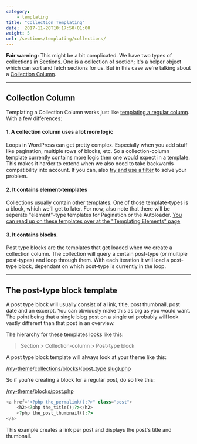 ```yaml
---
category:
    - templating
title: "Collection Templating"
date:  2017-11-20T10:17:50+01:00
weight: 5
url: /sections/templating/collections/
---
```


**Fair warning:** This might be a bit complicated. We have two types of collections in Sections. One is a collection of section; it's a helper object which can sort and fetch sections for us. But in this case we're talking about a <ins>Collection Column</ins>. 

---

## Collection Column

Templating a Collection Column works just like [templating a regular column](/sections/templating/columns/). With a few differences: 

#### 1. A collection column uses a lot more logic
Loops in WordPress can get pretty complex. Especially when you add stuff like pagination, multiple rows of blocks, etc. So a collection-column template currently contains more logic then one would expect in a template. This makes it harder to extend when we also need to take backwards compatibility into account. If you can, also [try and use a filter](/sections/templating/filters/#collections) to solve your problem.

#### 2. It contains element-templates
Collections usually contain other templates. One of those template-types is a block, which we'll get to later. For now; also note that there will be seperate "element"-type templates for Pagination or the Autoloader. [You can read up on these templates over at the "Templating Elements" page](/sections/templating/elements/)


#### 3. It contains blocks.
Post type blocks are the templates that get loaded when we create a collection column. The collection will query a certain post-type (or multiple post-types) and loop through them. 
With each iteration it will load a post-type block, dependant on which post-type is currently in the loop.

---

## The post-type block template

A post type block will usually consist of a link, title, post thumbnail, post date and an excerpt. You can obviously make this as big as you would want. The point being that a single blog post on a single url probably will look vastly different than that post in an overview. 

The hierarchy for these templates looks like this:

> Section > Collection-column > Post-type block

A post type block template will always look at your theme like this:

<ins>/my-theme/collections/blocks/{post_type slug}.php</ins>

So if you're creating a block for a regular post, do so like this:

<ins>/my-theme/blocks/post.php</ins>
```php
<a href="<?php the_permalink();?>" class="post">
	<h2><?php the_title();?></h2>
	<?php the_post_thumbnail();?>	
</a>
```
This example creates a link per post and displays the post's title and thumbnail.